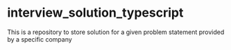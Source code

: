 # interview_solution_typescript
This is a repository to store solution for a given problem statement provided by a specific company
